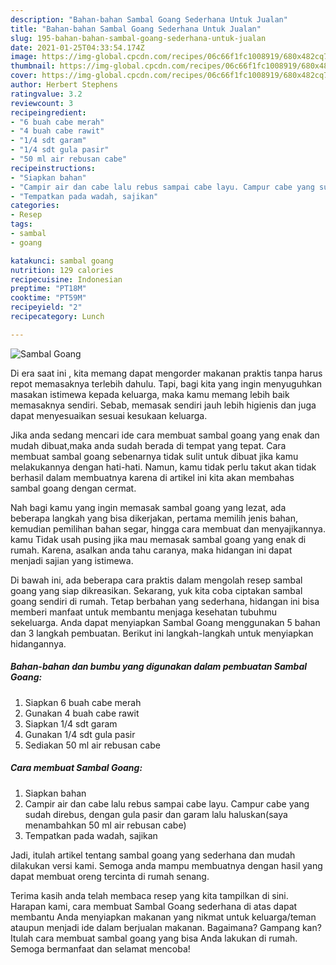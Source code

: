```yaml
---
description: "Bahan-bahan Sambal Goang Sederhana Untuk Jualan"
title: "Bahan-bahan Sambal Goang Sederhana Untuk Jualan"
slug: 195-bahan-bahan-sambal-goang-sederhana-untuk-jualan
date: 2021-01-25T04:33:54.174Z
image: https://img-global.cpcdn.com/recipes/06c66f1fc1008919/680x482cq70/sambal-goang-foto-resep-utama.jpg
thumbnail: https://img-global.cpcdn.com/recipes/06c66f1fc1008919/680x482cq70/sambal-goang-foto-resep-utama.jpg
cover: https://img-global.cpcdn.com/recipes/06c66f1fc1008919/680x482cq70/sambal-goang-foto-resep-utama.jpg
author: Herbert Stephens
ratingvalue: 3.2
reviewcount: 3
recipeingredient:
- "6 buah cabe merah"
- "4 buah cabe rawit"
- "1/4 sdt garam"
- "1/4 sdt gula pasir"
- "50 ml air rebusan cabe"
recipeinstructions:
- "Siapkan bahan"
- "Campir air dan cabe lalu rebus sampai cabe layu. Campur cabe yang sudah direbus, dengan gula pasir dan garam lalu haluskan(saya menambahkan 50 ml air rebusan cabe)"
- "Tempatkan pada wadah, sajikan"
categories:
- Resep
tags:
- sambal
- goang

katakunci: sambal goang 
nutrition: 129 calories
recipecuisine: Indonesian
preptime: "PT18M"
cooktime: "PT59M"
recipeyield: "2"
recipecategory: Lunch

---
```



![Sambal Goang](https://img-global.cpcdn.com/recipes/06c66f1fc1008919/680x482cq70/sambal-goang-foto-resep-utama.jpg)

Di era  saat ini , kita memang dapat mengorder makanan praktis tanpa harus repot memasaknya terlebih dahulu. Tapi, bagi kita yang ingin menyuguhkan masakan istimewa kepada keluarga, maka kamu memang lebih baik memasaknya sendiri. Sebab, memasak sendiri jauh lebih higienis dan juga dapat menyesuaikan sesuai kesukaan keluarga.

Jika anda sedang mencari ide cara membuat sambal goang yang enak dan mudah dibuat,maka anda sudah berada di tempat yang tepat. Cara membuat sambal goang  sebenarnya tidak sulit untuk dibuat jika kamu melakukannya dengan hati-hati. Namun, kamu tidak perlu takut akan tidak berhasil dalam membuatnya 
karena di artikel ini kita akan membahas sambal goang dengan cermat.  



Nah bagi kamu yang ingin memasak sambal goang yang lezat, ada beberapa langkah yang bisa dikerjakan, pertama memilih jenis bahan, kemudian pemilihan bahan segar, hingga cara membuat dan menyajikannya. kamu Tidak usah pusing jika mau memasak sambal goang yang enak di rumah. Karena, asalkan anda  tahu caranya, maka hidangan ini dapat menjadi sajian yang istimewa.

Di bawah ini, ada beberapa cara praktis  dalam mengolah resep sambal goang yang siap dikreasikan. Sekarang, yuk kita coba ciptakan sambal goang sendiri di rumah. Tetap berbahan yang sederhana, hidangan ini bisa memberi manfaat untuk membantu menjaga kesehatan tubuhmu sekeluarga. Anda dapat menyiapkan Sambal Goang menggunakan 5 bahan dan 3 langkah pembuatan. Berikut ini langkah-langkah untuk menyiapkan hidangannya.

<!--inarticleads1-->

##### Bahan-bahan dan bumbu yang digunakan dalam pembuatan Sambal Goang:

1. Siapkan 6 buah cabe merah
1. Gunakan 4 buah cabe rawit
1. Siapkan 1/4 sdt garam
1. Gunakan 1/4 sdt gula pasir
1. Sediakan 50 ml air rebusan cabe




<!--inarticleads2-->

##### Cara membuat Sambal Goang:

1. Siapkan bahan
1. Campir air dan cabe lalu rebus sampai cabe layu. Campur cabe yang sudah direbus, dengan gula pasir dan garam lalu haluskan(saya menambahkan 50 ml air rebusan cabe)
1. Tempatkan pada wadah, sajikan




Jadi, itulah artikel tentang  sambal goang  yang sederhana dan mudah dilakukan versi kami. Semoga anda mampu membuatnya dengan hasil yang dapat membuat oreng tercinta di rumah senang. 

Terima kasih anda telah membaca resep yang kita tampilkan di sini. Harapan kami, cara membuat  Sambal Goang sederhana di atas dapat membantu Anda menyiapkan makanan yang nikmat untuk keluarga/teman ataupun menjadi ide dalam berjualan makanan. Bagaimana? Gampang kan? Itulah cara membuat sambal goang yang bisa Anda lakukan di rumah. Semoga bermanfaat dan selamat mencoba!

